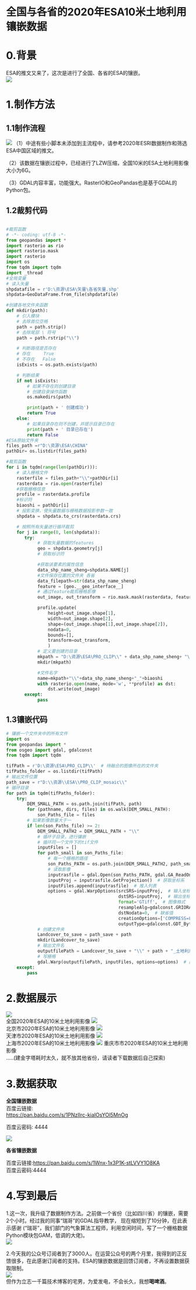 # 全国与各省的2020年ESA10米土地利用镶嵌数据

# 0.背景
ESA的推文又来了，这次是进行了全国、各省的ESA的镶嵌。  
![](https://gitee.com/kitmyfaceplease/image_upload/raw/master/image/20211026235406.png)

# 1.制作方法

## 1.1制作流程
![](https://gitee.com/kitmyfaceplease/image_upload/raw/master/image/20211026234858.png)
（1）中途有些小脚本未添加到主流程中，请参考2020年ESRI数据制作和筛选ESA中国区域的推文。

（2）该数据在镶嵌过程中，已经进行了LZW压缩，全国10米的ESA土地利用影像大小为6G。

（3）GDAL内容丰富，功能强大。RasterIO和GeoPandas也是基于GDAL的Python包。


## 1.2裁剪代码

```python

#裁剪函数
# -*- coding: utf-8 -*-
from geopandas import *
import rasterio as rio
import rasterio.mask
import rasterio
import os
from tqdm import tqdm
import _thread
#全局变量
# 读入矢量
shpdatafile = r'D:\资源\ESA\矢量\各省矢量.shp'
shpdata=GeoDataFrame.from_file(shpdatafile)

#创建各地文件夹函数
def mkdir(path):
    # 引入模块
    # 去除首位空格
    path = path.strip()
    # 去除尾部 \ 符号
    path = path.rstrip("\\")

    # 判断路径是否存在
    # 存在     True
    # 不存在   False
    isExists = os.path.exists(path)

    # 判断结果
    if not isExists:
        # 如果不存在则创建目录
        # 创建目录操作函数
        os.makedirs(path)

        print(path + ' 创建成功')
        return True
    else:
        # 如果目录存在则不创建，并提示目录已存在
        print(path + ' 目录已存在')
        return False
#ESA原始文件夹
files_path =r"D:\资源\ESA\CHINA"
pathDir= os.listdir(files_path)

#裁剪函数
for i in tqdm(range(len(pathDir))):
    # 读入栅格文件
    rasterfile = files_path+"\\"+pathDir[i]
    rasterdata = rio.open(rasterfile)
    #获取栅格信息
    profile = rasterdata.profile
    #标识符
    biaoshi = pathDir[i]
    # 投影变换，使矢量数据与栅格数据投影参数一致
    shpdata = shpdata.to_crs(rasterdata.crs)

    # 按照所有矢量进行循环裁剪
    for j in range(0, len(shpdata)):
       try:
            # 获取矢量数据的features
            geo = shpdata.geometry[j]
            # 获取标识符

            #获取该要素的属性信息
            data_shp_name_sheng=shpdata.NAME[j]
            #文件保存位置的文件夹 各省
            data_filepath=str(data_shp_name_sheng)
            feature = [geo.__geo_interface__]
            # 通过feature裁剪栅格影像
            out_image, out_transform = rio.mask.mask(rasterdata, feature, all_touched=True, crop=True, nodata=0)

            profile.update(
                height=out_image.shape[1],
                width=out_image.shape[2],
                shape=(out_image.shape[1],out_image.shape[2]),
                nodata=0,
                bounds=[],
                transform=out_transform,
                )
            # 定义要创建的目录
            mkpath = "D:\资源\ESA\PRO_CLIP\\" + data_shp_name_sheng+ "\\"
            mkdir(mkpath)

            #文件名字
            name=mkpath+"\\"+data_shp_name_sheng+"_"+biaoshi
            with rasterio.open(name, mode='w', **profile) as dst:
                dst.write(out_image)
       except:
            pass
```
## 1.3镶嵌代码
```python
# 镶嵌一个文件夹中的所有文件
import os
from geopandas import *
from osgeo import gdal, gdalconst
from tqdm import tqdm

tifPath = r'D:\资源\ESA\PRO_CLIP\\'  # 待融合的图像所在的文件夹
tifPaths_folder = os.listdir(tifPath)
# 输出文件位置
path_save = r"D:\\资源\\ESA\\PRO_CLIP_mosaic\\"
# 循环目录
for path in tqdm(tifPaths_folder):
    try:
        DEM_SMALL_PATH = os.path.join(tifPath, path)
        for (pathname, dirs, files) in os.walk(DEM_SMALL_PATH):
            son_Paths_file = files
        # 如果影像数量大于一
        if len(son_Paths_file) >= 2:
            DEM_SMALL_PATH2 = DEM_SMALL_PATH + "\\"
            # 循环子目录，进行镶嵌
            # 循环同一个文件下的tif文件
            inputFiles = []
            for path_small in son_Paths_file:
                # 每一个栅格的路径
                son_Paths_PATH = os.path.join(DEM_SMALL_PATH2, path_small)
                # 读取影像
                inputrasfile = gdal.Open(son_Paths_PATH, gdal.GA_ReadOnly)  # 读取影像
                inputProj = inputrasfile.GetProjection()  # 获取坐标系
                inputFiles.append(inputrasfile)  # 推入列表
                options = gdal.WarpOptions(srcSRS=inputProj,  # 输入坐标系
                                           dstSRS=inputProj,  # 输出坐标系
                                           format='GTiff',  # 图像格式
                                           resampleAlg=gdalconst.GRIORA_NearestNeighbour,  # 重采样算法，这里是双线性内插
                                           dstNodata=0,  # 缺省值
                                           creationOptions=['COMPRESS=LZW'],  
                                           outputType=gdalconst.GDT_Byte)
            # 创建文件夹
            Landcover_to_save = path_save + path
            mkdir(Landcover_to_save)
            # 输出文件名
            outputfilePath = Landcover_to_save + "\\" + path + "_土地利用数据" + "_10m分辨率_ESA数据_2020年" + ".tif"
            # 写栅格
            gdal.Warp(outputfilePath, inputFiles, options=options)  # 图像镶嵌
    except:
        pass
```

# 2.数据展示

![](https://gitee.com/kitmyfaceplease/image_upload/raw/master/image/20211027011553.png)  
全国2020年ESA的10米土地利用影像
![](https://gitee.com/kitmyfaceplease/image_upload/raw/master/image/20211027004733.png)   
北京市2020年ESA的10米土地利用影像
![](https://gitee.com/kitmyfaceplease/image_upload/raw/master/image/20211027005030.png)  
天津市2020年ESA的10米土地利用影像
![](https://gitee.com/kitmyfaceplease/image_upload/raw/master/image/20211027005209.png)  
上海市2020年ESA的10米土地利用影像
![](https://gitee.com/kitmyfaceplease/image_upload/raw/master/image/20211027005726.png)
重庆市市2020年ESA的10米土地利用影像  
.....(建金字塔耗时太久，就不放其他省份，请读者下载数据后自己探索)

# 3.数据获取


**全国镶嵌数据**  
百度云链接:  
https://pan.baidu.com/s/1PNzIlrc-kiaIOsYOl5MnOg 


百度云密码:  4444 

![](https://gitee.com/kitmyfaceplease/image_upload/raw/master/image/20211027001541.png)  

**各省镶嵌数据**  

百度云链接:https://pan.baidu.com/s/1Wnx-1x3P1K-stLVVY1O8KA   
百度云密码:4444   


# 4.写到最后
1.这一次，我升级了数据制作方法。之前做一个省份（比如四川省）的镶嵌，需要2个小时。经过我的同事“瑞哥”的GDAL指导教学，
现在缩短到了10分钟，在此表示感谢  (“瑞哥”，我们部门的气象算法工程师，利用空闲时间，写了一个栅格数据Python模块包GAM，低调的大佬)。  
![](https://gitee.com/kitmyfaceplease/image_upload/raw/master/image/1635264167(1).png)

2.今天我的公众号订阅者到了3000人。在运营公众号的两个月里，我得到的正反馈很多，在此感谢订阅者的支持。ESA的镶嵌数据是回馈订阅者，不再设置数据获取限制。  
![](https://gitee.com/kitmyfaceplease/image_upload/raw/master/image/20211027004116.png)  
但作为立志一千篇技术博客的宅男，为爱发电，不会长久，我想**喝啤酒**。
